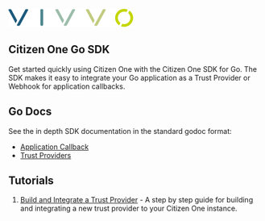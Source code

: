 ![Vivvo](./assets/vivvo-logo-colour-18px.svg) 

## Citizen One Go SDK

Get started quickly using Citizen One with the Citizen One SDK for Go. The SDK makes it easy to integrate your Go application as a Trust Provider or Webhook for application callbacks.

## Go Docs
See the in depth SDK documentation in the standard godoc format: 
* [Application Callback](https://godoc.org/github.com/Vivvo/go-sdk/callback)
* [Trust Providers](https://godoc.org/github.com/Vivvo/go-sdk/trust-provider)

## Tutorials
1.  [Build and Integrate a Trust Provider](./tutorials/buildAndIntegrateTrustProvider.md)  - A step by step guide for building and integrating a new trust provider to your Citizen One instance.  